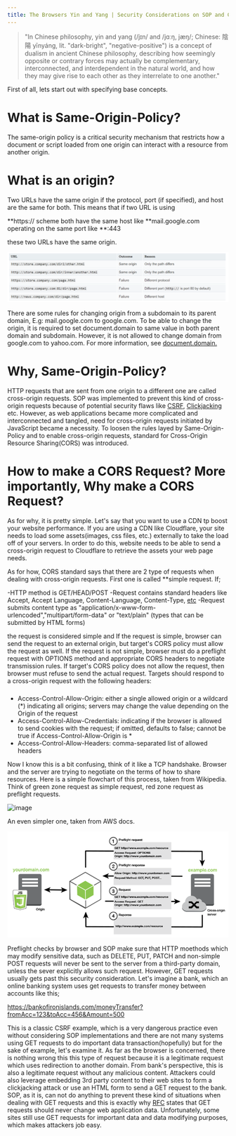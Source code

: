 ```yaml
---
title: The Browsers Yin and Yang | Security Considerations on SOP and CORS
---
```


>"In Chinese philosophy, yin and yang (/jɪn/ and /jɑːŋ, jæŋ/; Chinese: 陰陽 yīnyáng, lit. "dark-bright", "negative-positive") is a concept of dualism in ancient Chinese philosophy, describing how seemingly opposite or contrary forces may actually be complementary, interconnected, and interdependent in the natural world, and how they may give rise to each other as they interrelate to one another."



First of all, lets start out with specifying base concepts.


# What is Same-Origin-Policy?

The same-origin policy is a critical security mechanism that restricts how a document or script loaded from one origin can interact with a resource from another origin.



# What is an origin?

Two URLs have the same origin if the protocol, port (if specified), and host are the same for both. This means that if two URL is using

**https:// scheme
both have the same host like **mail.google.com
operating on the same port like **:443 

these two URLs have the same origin. 


![image](/img/origins.png)

There are some rules for changing origin from a subdomain to its parent domain, E.g: mail.google.com to google.com. To be able to change the origin, it is required to set document.domain to same value in both parent domain and subdomain. However, it is not allowed to change domain from google.com to yahoo.com. For more information, see [document.domain.](https://developer.mozilla.org/en-US/docs/Web/API/Document/domain)


# Why, Same-Origin-Policy?

HTTP requests that are sent from one origin to a different one are called cross-origin requests. SOP was implemented to prevent this kind of cross-origin requests because of potential security flaws like [CSRF](https://www.owasp.org/index.php/Cross-Site_Request_Forgery_(CSRF)), [Clickjacking](https://www.owasp.org/index.php/Clickjacking) etc. However, as web applications became more complicated and interconnected and tangled, need for cross-origin requests initiated by JavaScript became a necessity. To loosen the rules layed by Same-Origin-Policy and to enable cross-origin requests, standard for Cross-Origin Resource Sharing(CORS) was introduced.

# How to make a CORS Request? More importantly, Why make a CORS Request?

As for why, it is pretty simple. Let's say that you want to use a CDN tp boost your website performance. If you are using a CDN like Cloudflare, your site needs to load some assets(images, css files, etc.) externally to take the load off of your servers. In order to do this, website needs to be able to send a cross-origin request to Cloudflare to retrieve the assets your web page needs.


As for how, CORS standard says that there are 2 type of requests when dealing with cross-origin requests. First one is called **simple request. If;

-HTTP method is GET/HEAD/POST
-Request contains standard headers like Accept, Accept Language, Content-Language, Content-Type, [etc](https://fetch.spec.whatwg.org/#cors-safelisted-request-header)
-Request submits content type as "application/x-www-form-urlencoded","multipart/form-data" or "text/plain" (types that can be submitted by HTML forms)

the request is considered simple and If the request is simple, browser can send the request to an external origin, but target's CORS policy must allow the request as well. If the request is not simple, browser must do a preflight request with OPTIONS method and appropriate CORS headers to negotiate transmission rules. If target's CORS policy does not allow the request, then browser must refuse to send the actual request. Targets should respond to a cross-origin request with the following headers:

###
- Access-Control-Allow-Origin: either a single allowed origin or a wildcard (*) indicating all origins; servers may change the value depending on the Origin of the request
- Access-Control-Allow-Credentials: indicating if the browser is allowed to send cookies with the request; if omitted, defaults to false; cannot be true if Access-Control-Allow-Origin is *
- Access-Control-Allow-Headers: comma-separated list of allowed headers

Now I know this is a bit confusing, think of it like a TCP handshake. Browser and the server are trying to negotiate on the terms of how to share resources. Here is a simple flowchart of this process, taken from Wikipedia. Think of green zone request as simple request, red zone request as preflight requests.

![image](/img/simple-preflight-requests.svg)


An even simpler one, taken from AWS docs.

![image](/img/cors-simple-request.png)

Preflight checks by browser and SOP make sure that HTTP moethods which may modify sensitive data, such as DELETE, PUT, PATCH and non-simple POST requests will never be sent to the server from a third-party domain, unless the sever explicitly allows such request. However, GET requests usually gets past this security consideration. Let's imagine a bank, which an online banking system uses get requests to transfer money between accounts like this;

https://bankofironislands.com/moneyTransfer?fromAcc=123&toAcc=456&Amount=500

This is a classic CSRF example, which is a very dangerous practice even without considering SOP implementations and there are not many systems using GET requests to do important data transaction(hopefully) but for the sake of example, let's examine it. As far as the browser is concerned, there is nothing wrong this this type of request because it is a legitimate request which uses redirection to another domain. From bank's perspective, this is also a legitimate request without any malicious content. Attackers could also leverage embedding 3rd party content to their web sites to form a clickjacking attack or use an HTML form to send a GET request to the bank. SOP, as it is, can not do anything to prevent these kind of situations when dealing with GET requests and this is exactly why [RFC](https://tools.ietf.org/html/rfc7231#section-4.2.1) states that GET requests should never change web application data. Unfortunately, some sites still use GET requests for important data and data modifying purposes, which makes attackers job easy.

